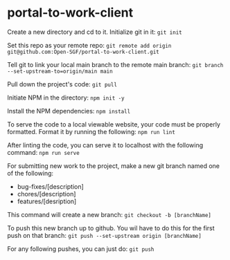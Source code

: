 # portal-to-work-client
Create a new directory and cd to it.
Initialize git in it:
`git init`

Set this repo as your remote repo:
`git remote add origin git@github.com:Open-SGF/portal-to-work-client.git`

Tell git to link your local main branch to the remote main branch:
`git branch --set-upstream-to=origin/main main`

Pull down the project's code:
`git pull`

Initiate NPM in the directory:
`npm init -y`

Install the NPM dependencies:
`npm install`

To serve the code to a local viewable website, your code must be properly formatted.
Format it by running the following:
`npm run lint`

After linting the code, you can serve it to localhost with the following command:
`npm run serve`

For submitting new work to the project, make a new git branch named one of the following:
* bug-fixes/[description]
* chores/[description]
* features/[desription]
    
This command will create a new branch:
`git checkout -b [branchName]`

To push this new branch up to github. You wil have to do this for the first push on that branch:
`git push --set-upstream origin [branchName]`

For any following pushes, you can just do:
`git push`





